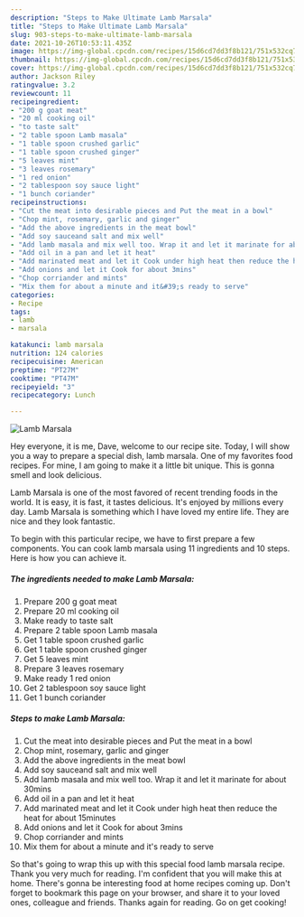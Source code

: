 ```yaml
---
description: "Steps to Make Ultimate Lamb Marsala"
title: "Steps to Make Ultimate Lamb Marsala"
slug: 903-steps-to-make-ultimate-lamb-marsala
date: 2021-10-26T10:53:11.435Z
image: https://img-global.cpcdn.com/recipes/15d6cd7dd3f8b121/751x532cq70/lamb-marsala-recipe-main-photo.jpg
thumbnail: https://img-global.cpcdn.com/recipes/15d6cd7dd3f8b121/751x532cq70/lamb-marsala-recipe-main-photo.jpg
cover: https://img-global.cpcdn.com/recipes/15d6cd7dd3f8b121/751x532cq70/lamb-marsala-recipe-main-photo.jpg
author: Jackson Riley
ratingvalue: 3.2
reviewcount: 11
recipeingredient:
- "200 g goat meat"
- "20 ml cooking oil"
- "to taste salt"
- "2 table spoon Lamb masala"
- "1 table spoon crushed garlic"
- "1 table spoon crushed ginger"
- "5 leaves mint"
- "3 leaves rosemary"
- "1 red onion"
- "2 tablespoon soy sauce light"
- "1 bunch coriander"
recipeinstructions:
- "Cut the meat into desirable pieces and Put the meat in a bowl"
- "Chop mint, rosemary, garlic and ginger"
- "Add the above ingredients in the meat bowl"
- "Add soy sauceand salt and mix well"
- "Add lamb masala and mix well too. Wrap it and let it marinate for about 30mins"
- "Add oil in a pan and let it heat"
- "Add marinated meat and let it Cook under high heat then reduce the heat for about 15minutes"
- "Add onions and let it Cook for about 3mins"
- "Chop corriander and mints"
- "Mix them for about a minute and it&#39;s ready to serve"
categories:
- Recipe
tags:
- lamb
- marsala

katakunci: lamb marsala 
nutrition: 124 calories
recipecuisine: American
preptime: "PT27M"
cooktime: "PT47M"
recipeyield: "3"
recipecategory: Lunch

---
```



![Lamb Marsala](https://img-global.cpcdn.com/recipes/15d6cd7dd3f8b121/751x532cq70/lamb-marsala-recipe-main-photo.jpg)

Hey everyone, it is me, Dave, welcome to our recipe site. Today, I will show you a way to prepare a special dish, lamb marsala. One of my favorites food recipes. For mine, I am going to make it a little bit unique. This is gonna smell and look delicious.



Lamb Marsala is one of the most favored of recent trending foods in the world. It is easy, it is fast, it tastes delicious. It's enjoyed by millions every day. Lamb Marsala is something which I have loved my entire life. They are nice and they look fantastic.


To begin with this particular recipe, we have to first prepare a few components. You can cook lamb marsala using 11 ingredients and 10 steps. Here is how you can achieve it.

<!--inarticleads1-->

##### The ingredients needed to make Lamb Marsala:

1. Prepare 200 g goat meat
1. Prepare 20 ml cooking oil
1. Make ready to taste salt
1. Prepare 2 table spoon Lamb masala
1. Get 1 table spoon crushed garlic
1. Get 1 table spoon crushed ginger
1. Get 5 leaves mint
1. Prepare 3 leaves rosemary
1. Make ready 1 red onion
1. Get 2 tablespoon soy sauce light
1. Get 1 bunch coriander




<!--inarticleads2-->

##### Steps to make Lamb Marsala:

1. Cut the meat into desirable pieces and Put the meat in a bowl
1. Chop mint, rosemary, garlic and ginger
1. Add the above ingredients in the meat bowl
1. Add soy sauceand salt and mix well
1. Add lamb masala and mix well too. Wrap it and let it marinate for about 30mins
1. Add oil in a pan and let it heat
1. Add marinated meat and let it Cook under high heat then reduce the heat for about 15minutes
1. Add onions and let it Cook for about 3mins
1. Chop corriander and mints
1. Mix them for about a minute and it&#39;s ready to serve




So that's going to wrap this up with this special food lamb marsala recipe. Thank you very much for reading. I'm confident that you will make this at home. There's gonna be interesting food at home recipes coming up. Don't forget to bookmark this page on your browser, and share it to your loved ones, colleague and friends. Thanks again for reading. Go on get cooking!
